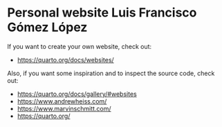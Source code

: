 # Personal website Luis Francisco Gómez López

If you want to create your own website, check out:

- https://quarto.org/docs/websites/

Also, if you want some inspiration and to inspect the source code, check out:

-  https://quarto.org/docs/gallery/#websites
-  https://www.andrewheiss.com/
-  https://www.marvinschmitt.com/
-  https://quarto.org/
